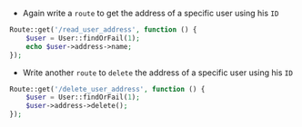 - Again write a `route` to get the address of a specific user
  using his `ID`

````php
Route::get('/read_user_address', function () {
    $user = User::findOrFail(1);
    echo $user->address->name;
});
````

- Write another `route` to `delete` the address of a specific user
  using his `ID`

````php
Route::get('/delete_user_address', function () {
    $user = User::findOrFail(1);
    $user->address->delete();
});
````